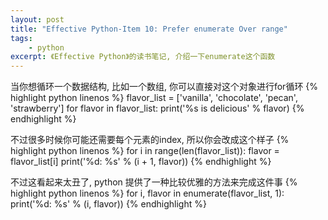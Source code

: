 ```yaml
---
layout: post
title: "Effective Python-Item 10: Prefer enumerate Over range"
tags:
    - python
excerpt: 《Effective Python》的读书笔记, 介绍一下enumerate这个函数
---
```


当你想循环一个数据结构, 比如一个数组, 你可以直接对这个对象进行for循环
{% highlight python linenos %}
flavor_list = ['vanilla', 'chocolate', 'pecan', 'strawberry']
for flavor in flavor_list:
    print('%s is delicious' % flavor)
{% endhighlight %}

不过很多时候你可能还需要每个元素的index, 所以你会改成这个样子
{% highlight python linenos %}
for i in range(len(flavor_list)):
    flavor = flavor_list[i]
    print('%d: %s' % (i + 1, flavor))
{% endhighlight %}

不过这看起来太丑了, python 提供了一种比较优雅的方法来完成这件事
{% highlight python linenos %}
for i, flavor in enumerate(flavor_list, 1):
    print('%d: %s' % (i, flavor))
{% endhighlight %}
